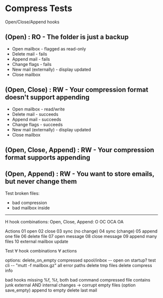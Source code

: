 # Compress Tests

Open/Close/Append hooks

## (Open) : RO - The folder is just a backup

- Open mailbox - flagged as read-only
- Delete mail - fails
- Append mail - fails
- Change flags - fails
- New mail (externally) - display updated
- Close mailbox

## (Open, Close) : RW - Your compression format doesn't support appending

- Open mailbox - read/write
- Delete mail - succeeds
- Append mail - succeeds
- Change flags - succeeds
- New mail (externally) - display updated
- Close mailbox

## (Open, Close, Append) : RW - Your compression format supports appending

## (Open, Append) : RW - You want to store emails, but never change them


Test broken files:

- bad compression
- bad mailbox inside

------------------------

H hook combinations: Open, Close, Append:
    O
    OC
    OCA
    OA

Actions
    01	open
    02	close
    03	sync (no change)
    04	sync (change)
    05	append one file
    06	delete file
    07	open message
    08	close message
    09	append many files
    10	external mailbox update

Test
    ∀ hook combinations
    ∀ actions

options: delete_on_empty
compressed spool/inbox -- open on startup?
test cli -- "mutt -f mailbox.gz"
all error paths
delete tmp files
delete compress info

bad hooks
    missing %f, %t, both
    bad command
    compressed file contains junk
external AND internal changes -> corrupt
empty files (option save_empty)
    append to empty
    delete last mail

